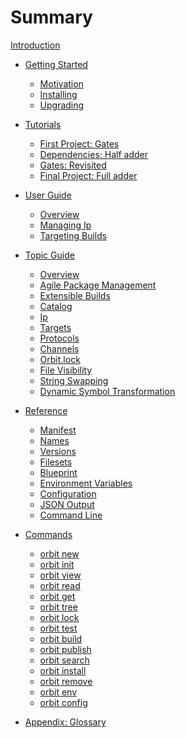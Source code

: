 # Summary

[Introduction](./index.md)

- [Getting Started](./starting/starting.md)
    - [Motivation](./starting/motivation.md)
    - [Installing](./starting/installing.md)
    - [Upgrading](./starting/upgrading.md)

- [Tutorials](./tutorials/tutorials.md)
    - [First Project: Gates](./tutorials/first_project.md)
    - [Dependencies: Half adder](./tutorials/dependencies.md)
    - [Gates: Revisited](./tutorials/gates_revisited.md)
    - [Final Project: Full adder](./tutorials/final_project.md)

- [User Guide](./user/user.md)
    - [Overview](./user/overview.md)
    - [Managing Ip](./user/managing_ip.md)
    - [Targeting Builds](./user/targeting_builds.md)

- [Topic Guide](./topic/topic.md)
    - [Overview](./topic/overview.md) <!-- good -->
    - [Agile Package Management](./topic/package_management.md) <!-- good -->
    - [Extensible Builds](./topic/extensible_builds.md) <!-- good -->
    - [Catalog](./topic/catalog.md) <!-- good -->
    - [Ip](./topic/ip.md) <!-- good -->
    - [Targets](./topic/targets.md)
    - [Protocols](./topic/protocols.md)
    - [Channels](./topic/channels.md)
    - [Orbit.lock](./topic/orbitlock.md) <!-- good -->
    - [File Visibility](./topic/visibility.md) <!-- good -->
    - [String Swapping](./topic/swapping.md) <!-- 1.0.0 ... check swap tables --> 
    - [Dynamic Symbol Transformation](./topic/dst.md)

- [Reference](./reference/reference.md)
    - [Manifest](./reference/manifest.md) <!-- 1.0.0 -->
    - [Names](./reference/names.md) <!-- 1.0.0 -->
    - [Versions](./reference/versions.md) <!-- 1.0.0 -->
    - [Filesets](./reference/filesets.md)
    - [Blueprint](./reference/blueprint.md)
    - [Environment Variables](./reference/environment_variables.md)
    - [Configuration](./reference/configuration.md)
    - [JSON Output](./reference/json.md)
    - [Command Line](./reference/command_line.md)

- [Commands](./commands/**commands**.md)
    - [orbit new](./commands/new.md) 
    - [orbit init](./commands/init.md) 
    - [orbit view](./commands/view.md) 
    - [orbit read](./commands/read.md)
    - [orbit get](./commands/get.md)
    - [orbit tree](./commands/tree.md)
    - [orbit lock](./commands/lock.md) 
    - [orbit test](./commands/test.md)
    - [orbit build](./commands/build.md) 
    - [orbit publish](./commands/publish.md)
    - [orbit search](./commands/search.md)
    - [orbit install](./commands/install.md) 
    - [orbit remove](./commands/remove.md)
    - [orbit env](./commands/env.md)
    - [orbit config](./commands/config.md)
    
- [Appendix: Glossary](./glossary.md)
